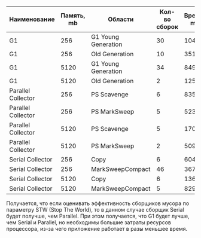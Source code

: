 Наименование        | Память, mb | Области              | Кол-во сборок  | Время, ms
--------------------|------------|----------------------|----------------|-----------
G1                  | 256        | G1 Young Generation  | 30             | 1043  
G1                  | 256        | Old Generation       | 10             | 3514
G1                  | 5120       | G1 Young Generation  | 34             | 8491
G1                  | 5120       | Old Generation       | 2              | 12547
Parallel Collector  | 256        | PS Scavenge          | 6              | 835
Parallel Collector  | 256        | PS MarkSweep         | 5              | 5234
Parallel Collector  | 5120       | PS Scavenge          | 5              | 17037
Parallel Collector  | 5120       | PS MarkSweep         | 2              | 50993
Serial Collector    | 256        | Copy                 | 6              | 604
Serial Collector    | 256        | MarkSweepCompact     | 46             | 36748
Serial Collector    | 5120       | Copy                 | 6              | 13685
Serial Collector    | 5120       | MarkSweepCompact     | 5              | 82920

Получается, что если оценивать эффективность сборщиков мусора по параметру STW (Stop The World), то в данном случае сборщик Serial
будет получше, чем Parallel.
При этом получается, что G1 будет лучше, чем Serial и Parallel, но необходимы большие затраты ресурсов процессора, 
из-за чего приложение работает в разы меньшее время.